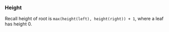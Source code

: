 ### Height

Recall height of root is `max(height(left), height(right)) + 1`, where a leaf has height 0.